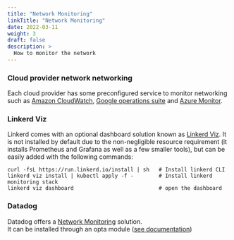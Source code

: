 ```yaml
---
title: "Network Monitoring"
linkTitle: "Network Monitoring"
date: 2022-03-11
weight: 3
draft: false
description: >
  How to monitor the network
---
```


### Cloud provider network networking

Each cloud provider has some preconfigured service to monitor networking such as [Amazon CloudWatch](https://aws.amazon.com/cloudwatch/), [Google operations suite](https://cloud.google.com/products/operations) and [Azure Monitor](https://azure.microsoft.com/en-us/services/monitor/).

### Linkerd Viz

Linkerd comes with an optional dashboard solution known as [Linkerd Viz](https://linkerd.io/2.11/features/dashboard/).
It is not installed by default due to the non-negligible resource requirement (it installs Prometheus and Grafana
as well as a few smaller tools), but can be easily added with the following commands: 

```shell
curl -fsL https://run.linkerd.io/install | sh   # Install linkerd CLI
linkerd viz install | kubectl apply -f -        # Install linkerd monitoring stack
linkerd viz dashboard                           # open the dashboard
```

### Datadog

Datadog offers a [Network Monitoring](https://www.datadoghq.com/product/network-monitoring/network-performance-monitoring/) solution.
<br/>
It can be installed through an opta module ([see documentation](/features/observability/datadog/))
